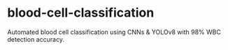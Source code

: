 # blood-cell-classification
Automated blood cell classification using CNNs &amp; YOLOv8 with 98% WBC detection accuracy.

